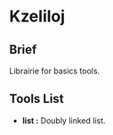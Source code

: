 
# Kzeliloj

## Brief

Librairie for basics tools.

## Tools List

- **list :** Doubly linked list.
